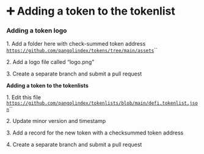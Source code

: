 # ➕ Adding a token to the tokenlist

### **Adding a token logo**

1\. Add a folder here with check-summed token address [`https://github.com/pangolindex/tokens/tree/main/assets`](https://github.com/pangolindex/tokens/tree/main/assets)``

2\. Add a logo file called “logo.png”

3\. Create a separate branch and submit a pull request

**Adding a token to the tokenlists**

1\. Edit this file [`https://github.com/pangolindex/tokenlists/blob/main/defi.tokenlist.json`](https://github.com/pangolindex/tokenlists/blob/main/defi.tokenlist.json)``

2\. Update minor version and timestamp

3\. Add a record for the new token with a checksummed token address

4\. Create a separate branch and submit a pull request

